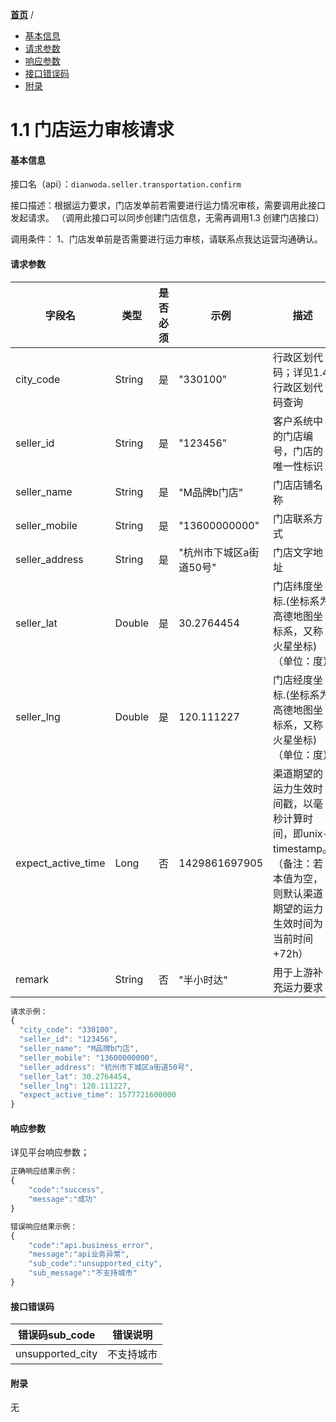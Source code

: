 [**首页**](https://open.dianwoda.com/) /
- <a href="#基本信息">基本信息</a>
- <a href="#请求参数">请求参数</a>
- <a href="#响应参数">响应参数</a>
- <a href="#接口错误码">接口错误码</a>
- <a href="#附录">附录</a>


# 1.1 门店运力审核请求

#### 基本信息

接口名（api）：`dianwoda.seller.transportation.confirm`

接口描述：根据运力要求，门店发单前若需要进行运力情况审核，需要调用此接口发起请求。
（调用此接口可以同步创建门店信息，无需再调用1.3 创建门店接口）

调用条件：
1、门店发单前是否需要进行运力审核，请联系点我达运营沟通确认。

#### 请求参数
字段名 | 类型 | 是否必须 | 示例 | 描述
---|---|---|---|---
city_code|String|是|"330100"|行政区划代码；详见1.4 行政区划代码查询
seller_id|String|是|"123456"|客户系统中的门店编号，门店的唯一性标识
seller_name|String|是|"M品牌b门店"|门店店铺名称
seller_mobile|String|是|"13600000000"|门店联系方式
seller_address|String|是|"杭州市下城区a街道50号"|门店文字地址
seller_lat|Double|是|30.2764454|门店纬度坐标.(坐标系为高德地图坐标系，又称火星坐标)（单位：度）
seller_lng|Double|是|120.111227|门店经度坐标.(坐标系为高德地图坐标系，又称火星坐标)（单位：度）
expect\_active\_time|Long|否|1429861697905|渠道期望的运力生效时间戳，以毫秒计算时间，即unix-timestamp。（备注：若本值为空，则默认渠道期望的运力生效时间为当前时间+72h）
remark|String|否|"半小时达"|用于上游补充运力要求

```javascript
请求示例：
{
  "city_code": "330100",
  "seller_id": "123456",
  "seller_name": "M品牌b门店",
  "seller_mobile": "13600000000",
  "seller_address": "杭州市下城区a街道50号",
  "seller_lat": 30.2764454,
  "seller_lng": 120.111227,
  "expect_active_time": 1577721600000
}
```

#### 响应参数
详见平台响应参数；


```javascript
正确响应结果示例：
{
	"code":"success",
	"message":"成功"
}
```

```javascript
错误响应结果示例：
{
	"code":"api.business_error",
	"message":"api业务异常",
	"sub_code":"unsupported_city",
	"sub_message":"不支持城市"
}
```

#### 接口错误码
错误码sub_code | 错误说明
---|---
unsupported_city | 不支持城市

#### 附录
无

